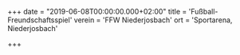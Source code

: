 +++
date = "2019-06-08T00:00:00.000+02:00"
title = 'Fußball-Freundschaftsspiel'
verein = 'FFW Niederjosbach'
ort = 'Sportarena, Niederjosbach'

+++

      